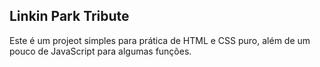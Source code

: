 ## Linkin Park Tribute

Este é um projeot simples para prática de HTML e CSS puro, além de um pouco de JavaScript para algumas funções.

